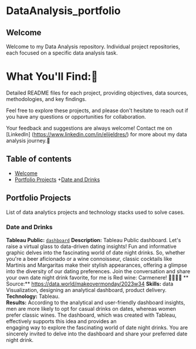 # DataAnalysis_portfolio

## Welcome

Welcome to my Data Analysis repository. Individual project repositories, each focused on a specific data analysis task.  
# What You'll Find::see_no_evil: 
  Detailed README files for each project, providing objectives, data sources, methodologies, and key findings. 
 
  Feel free to explore these projects, and please don't hesitate to reach out if you have any questions or opportunities for collaboration. 
 
  Your feedback and suggestions are always welcome!
  Contact me on [LinkedIn] (https://www.linkedin.com/in/elijeldres/) for more about my data analysis journey.:seedling:

  ## Table of contents
  - [Welcome](#welcome)
  - [Portfolio Projects](#portfolio-projects)
         +[Date and Drinks](#date_and_drinks)

 ## Portfolio Projects
 List of data analytics projects and technology stacks used to solve cases.

 ### Date and Drinks
 **Tableau Public:** [`dashboard`](https://public.tableau.com/app/profile/elizabeth.jeldres/viz/DateDrink/Dashboard1)
 **Description:** Tableau Public dashboard. Let's raise a virtual glass to data-driven dating insights! Fun and informative graphic delves into the fascinating world of date night drinks.
  So, whether you're a beer aficionado or a wine connoisseur, classic cocktails like Martinis and Margaritas make their stylish appearances, offering a glimpse into the diversity of our dating preferences.
  Join the conversation and share your own date night drink favorite, for me is Red wine: Carmenere! 🚀💼🥂💕
 ** Source:** https://data.world/makeovermonday/2023w34
 **Skills:** data Visualization, designing an analytical dashboard, product delivery.    
 **Technology:** Tableau.    
 **Results:** According to the analytical and user-friendly dashboard insights, men are more likely to opt for casual drinks on dates, whereas women prefer classic wines. The dashboard, which was created with Tableau, effectively supports this idea and provides an   
 engaging way to explore the fascinating world of date night drinks. You are sincerely invited to delve into the dashboard and share your preferred date night drink.




